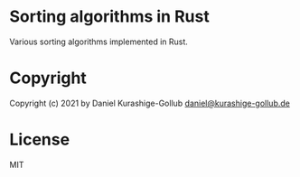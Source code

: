 # Sorting algorithms in Rust

Various sorting algorithms implemented in Rust.

# Copyright

Copyright (c) 2021 by Daniel Kurashige-Gollub <daniel@kurashige-gollub.de>

# License

MIT
